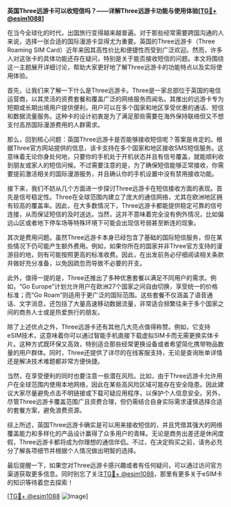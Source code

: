 **英国Three远游卡可以收短信吗？——详解Three远游卡功能与使用体验[[TG💪+ @esim1088](https://t.me/s/esim1088)]**

在当今全球化的时代，出国旅行变得越来越普遍。对于那些经常需要跨国沟通的人来说，选择一张合适的国际漫游卡显得尤为重要。英国的Three远游卡（Three Roaming SIM Card）近年来因其高性价比和便捷性而受到广泛欢迎。然而，许多人对这张卡的具体功能还存在疑问，特别是关于能否接收短信的问题。本文将围绕这一主题展开详细讨论，帮助大家更好地了解Three远游卡的功能特点以及实际使用体验。

首先，让我们来了解一下什么是Three远游卡。Three是一家总部位于英国的电信运营商，以其灵活的资费套餐和覆盖广泛的网络服务而闻名。其推出的远游卡专为短期或长期出境用户提供便利，用户可以在多个国家和地区享受优惠的通话、短信和数据流量服务。这种卡的设计初衷是为了满足那些需要在海外保持联络但又不想支付高昂国际漫游费用的人群需求。

那么，回到核心问题：英国Three远游卡是否能够接收短信呢？答案是肯定的。根据Three官方网站提供的信息，该卡支持在多个国家和地区接收SMS短信服务。这意味着无论你身处何地，只要你的手机处于开机状态并且有信号覆盖，就能顺利收到朋友或家人的短信问候。不过需要注意的是，为了确保短信能够正常接收，你需要提前激活相关的国际漫游服务，并且确认你的手机设置中没有禁用接收功能。

接下来，我们不妨从几个方面进一步探讨Three远游卡在短信接收方面的表现。首先是信号稳定性。Three在全球范围内建立了庞大的通信网络，尤其在欧洲地区拥有较高的覆盖率。因此，在大多数情况下，Three远游卡都能提供稳定可靠的信号连接，从而保证短信的及时送达。当然，这并不意味着完全没有例外情况，比如偏远山区或者地下停车场等特殊环境下可能会出现信号弱甚至断连的现象。

其次是费用问题。虽然Three远游卡本身已经包含了基础的国际短信服务，但在某些情况下仍可能产生额外费用。例如，如果你所在的国家并非Three官方支持的漫游目的地，则有可能按照更高的标准收费。因此，在出发前务必仔细阅读相关条款并做好充分准备，以免因疏忽而导致不必要的开支。

此外，值得一提的是，Three还推出了多种优惠套餐以满足不同用户的需求。例如，“Go Europe”计划允许用户在欧洲27个国家之间自由切换，享受统一的价格标准；而“Go Roam”则适用于更广泛的国际范围。这些套餐不仅涵盖了语音通话、文字消息，还包括了大量高速移动数据流量，非常适合频繁往来于多个国家之间的商务人士或是热爱旅行的朋友。

除了上述优点之外，Three远游卡还有其他几大亮点值得称赞。例如，它支持eSIM技术，这意味着你可以通过智能手机直接下载虚拟SIM卡而无需更换实体卡片。这种方式既环保又高效，特别适合那些经常更换设备或者希望简化携带物品数量的用户群体。同时，Three还提供了详尽的在线客服支持，无论是查询账单详情还是解决技术难题都非常方便快捷。

当然，在享受便利的同时也要注意一些潜在风险。比如，由于Three远游卡允许用户在全球范围内使用本地网络，因此在某些高风险区域可能存在安全隐患。因此建议大家尽量避免点击不明链接或下载可疑应用程序，以保护个人信息安全。另外，尽管Three远游卡覆盖范围广且资费合理，但仍需结合自身实际需求谨慎选择合适的套餐方案，避免浪费资源。

综上所述，英国Three远游卡确实是可以用来接收短信的，并且凭借其强大的网络覆盖能力和多样化的产品设计赢得了众多用户的青睐。无论是商务出差还是休闲度假，Three远游卡都将成为你理想的通信伴侣。不过，在决定购买之前，请务必充分了解各项细节并根据个人情况做出明智的选择。

最后提醒一下，如果您对Three远游卡感兴趣或者有任何疑问，可以通过访问官方渠道获取更多信息。同时别忘了关注[TG💪+ @esim1088](https://t.me/s/esim1088)，那里有更多关于eSIM卡的知识等待着您去探索！

[[TG💪+ @esim1088](https://t.me/s/esim1088) ![Image](https://i.postimg.cc/4NQfJmqS/Snipaste-2025-05-13-00-14-12.png)]